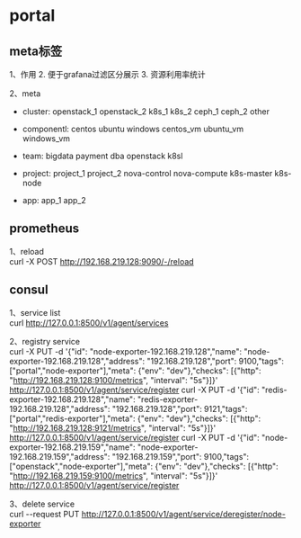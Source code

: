 # portal

## meta标签
1、作用
2. 便于grafana过滤区分展示
3. 资源利用率统计

2、meta
* cluster: openstack_1 openstack_2 k8s_1 k8s_2 ceph_1 ceph_2 other

* componentl: centos ubuntu windows centos_vm ubuntu_vm windows_vm

* team: bigdata payment dba openstack k8sl

* project: project_1 project_2 nova-control nova-compute k8s-master k8s-node

* app: app_1 app_2

## prometheus
1、reload  
curl -X POST http://192.168.219.128:9090/-/reload

## consul
1、service list  
curl http://127.0.0.1:8500/v1/agent/services

2、registry service  
curl -X PUT -d '{"id": "node-exporter-192.168.219.128","name": "node-exporter-192.168.219.128","address": "192.168.219.128","port": 9100,"tags": ["portal","node-exporter"],"meta": {"env": "dev"},"checks": [{"http": "http://192.168.219.128:9100/metrics", "interval": "5s"}]}'  http://127.0.0.1:8500/v1/agent/service/register
curl -X PUT -d '{"id": "redis-exporter-192.168.219.128","name": "redis-exporter-192.168.219.128","address": "192.168.219.128","port": 9121,"tags": ["portal","redis-exporter"],"meta": {"env": "dev"},"checks": [{"http": "http://192.168.219.128:9121/metrics", "interval": "5s"}]}'  http://127.0.0.1:8500/v1/agent/service/register
curl -X PUT -d '{"id": "node-exporter-192.168.219.159","name": "node-exporter-192.168.219.159","address": "192.168.219.159","port": 9100,"tags": ["openstack","node-exporter"],"meta": {"env": "dev"},"checks": [{"http": "http://192.168.219.159:9100/metrics", "interval": "5s"}]}'  http://127.0.0.1:8500/v1/agent/service/register

3、delete service  
curl --request PUT http://127.0.0.1:8500/v1/agent/service/deregister/node-exporter

